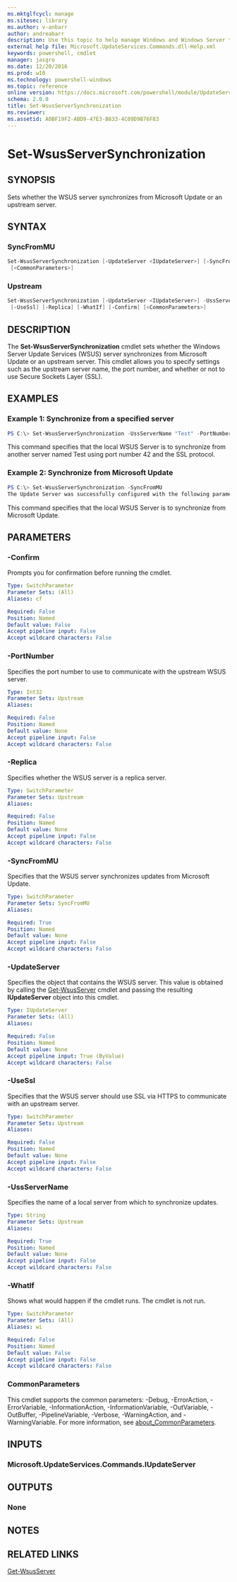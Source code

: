 ```yaml
---
ms.mktglfcycl: manage
ms.sitesec: library
ms.author: v-anbarr
author: andreabarr
description: Use this topic to help manage Windows and Windows Server technologies with Windows PowerShell.
external help file: Microsoft.UpdateServices.Commands.dll-Help.xml
keywords: powershell, cmdlet
manager: jasgro
ms.date: 12/20/2016
ms.prod: w10
ms.technology: powershell-windows
ms.topic: reference
online version: https://docs.microsoft.com/powershell/module/UpdateServices/Set-WsusServerSynchronization?view=win10-ps
schema: 2.0.0
title: Set-WsusServerSynchronization
ms.reviewer:
ms.assetid: A0BF19F2-ABD9-47E3-B833-4C09D9B76F83
---
```


# Set-WsusServerSynchronization

## SYNOPSIS

Sets whether the WSUS server synchronizes from Microsoft Update or an upstream server.

## SYNTAX

### SyncFromMU

```powershell
Set-WsusServerSynchronization [-UpdateServer <IUpdateServer>] [-SyncFromMU] [-WhatIf] [-Confirm]
 [<CommonParameters>]
```

### Upstream

```powershell
Set-WsusServerSynchronization [-UpdateServer <IUpdateServer>] -UssServerName <String> [-PortNumber <Int32>]
 [-UseSsl] [-Replica] [-WhatIf] [-Confirm] [<CommonParameters>]
```

## DESCRIPTION

The **Set-WsusServerSynchronization** cmdlet sets whether the Windows Server Update Services (WSUS) server synchronizes from Microsoft Update or an upstream server. This cmdlet allows you to specify settings such as the upstream server name, the port number, and whether or not to use Secure Sockets Layer (SSL).

## EXAMPLES

### Example 1: Synchronize from a specified server

```powershell
PS C:\> Set-WsusServerSynchronization -UssServerName "Test" -PortNumber 42 -UseSSL
```

This command specifies that the local WSUS Server is to synchronize from another server named Test using port number 42 and the SSL protocol.

### Example 2: Synchronize from Microsoft Update

```powershell
PS C:\> Set-WsusServerSynchronization -SyncFromMU
The Update Server was successfully configured with the following parameters: Synchronize from Microsoft Update
```

This command specifies that the local WSUS Server is to synchronize from Microsoft Update.

## PARAMETERS

### -Confirm

Prompts you for confirmation before running the cmdlet.

```yaml
Type: SwitchParameter
Parameter Sets: (All)
Aliases: cf

Required: False
Position: Named
Default value: False
Accept pipeline input: False
Accept wildcard characters: False
```

### -PortNumber

Specifies the port number to use to communicate with the upstream WSUS server.

```yaml
Type: Int32
Parameter Sets: Upstream
Aliases:

Required: False
Position: Named
Default value: None
Accept pipeline input: False
Accept wildcard characters: False
```

### -Replica

Specifies whether the WSUS server is a replica server.

```yaml
Type: SwitchParameter
Parameter Sets: Upstream
Aliases:

Required: False
Position: Named
Default value: None
Accept pipeline input: False
Accept wildcard characters: False
```

### -SyncFromMU

Specifies that the WSUS server synchronizes updates from Microsoft Update.

```yaml
Type: SwitchParameter
Parameter Sets: SyncFromMU
Aliases:

Required: True
Position: Named
Default value: None
Accept pipeline input: False
Accept wildcard characters: False
```

### -UpdateServer

Specifies the object that contains the WSUS server. This value is obtained by calling the [Get-WsusServer](./Get-WsusServer.md) cmdlet and passing the resulting **IUpdateServer** object into this cmdlet.

```yaml
Type: IUpdateServer
Parameter Sets: (All)
Aliases:

Required: False
Position: Named
Default value: None
Accept pipeline input: True (ByValue)
Accept wildcard characters: False
```

### -UseSsl

Specifies that the WSUS server should use SSL via HTTPS to communicate with an upstream server.

```yaml
Type: SwitchParameter
Parameter Sets: Upstream
Aliases:

Required: False
Position: Named
Default value: None
Accept pipeline input: False
Accept wildcard characters: False
```

### -UssServerName

Specifies the name of a local server from which to synchronize updates.

```yaml
Type: String
Parameter Sets: Upstream
Aliases:

Required: True
Position: Named
Default value: None
Accept pipeline input: False
Accept wildcard characters: False
```

### -WhatIf

Shows what would happen if the cmdlet runs. The cmdlet is not run.

```yaml
Type: SwitchParameter
Parameter Sets: (All)
Aliases: wi

Required: False
Position: Named
Default value: False
Accept pipeline input: False
Accept wildcard characters: False
```

### CommonParameters

This cmdlet supports the common parameters: -Debug, -ErrorAction, -ErrorVariable, -InformationAction, -InformationVariable, -OutVariable, -OutBuffer, -PipelineVariable, -Verbose, -WarningAction, and -WarningVariable. For more information, see [about_CommonParameters](http://go.microsoft.com/fwlink/?LinkID=113216).

## INPUTS

### Microsoft.UpdateServices.Commands.IUpdateServer

## OUTPUTS

### None

## NOTES

## RELATED LINKS

[Get-WsusServer](./Get-WsusServer.md)
